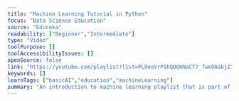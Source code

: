 ```yaml
---
title: "Machine Learning Tutorial in Python"
focus: "Data Science Education"
source: "Edureka"
readability: ["Beginner","Intermediate"]
type: "Video"
toolPurpose: []
toolAccessibilityIssues: []
openSource: false
link: "https://youtube.com/playlist?list=PL9ooVrP1hQOGHNaCT7_fwe9AabjZI1RjI"
keywords: []
learnTags: ["basicAI","education","machineLearning"]
summary: "An introduction to machine learning playlist that is part of Eureka's e-learning platform. "
---
```


